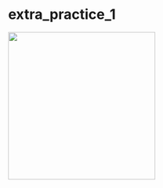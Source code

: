 # extra_practice_1
<img src="https://github.com/kevadiyaharshita/Core_Flutter/assets/133105068/a3e84eca-57cb-43c3-b6b8-579815961f95" width="300px">
